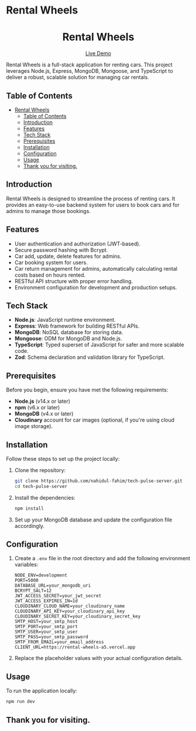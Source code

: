 # Rental Wheels

<div align="center">
  <h1>Rental Wheels</h1>
  <p><a href="https://rental-wheels-a5.vercel.app/" target="_blank">Live Demo</a></p>
</div>

Rental Wheels is a full-stack application for renting cars. This project leverages Node.js, Express, MongoDB, Mongoose, and TypeScript to deliver a robust, scalable solution for managing car rentals.

## Table of Contents

- [Rental Wheels](#rental-wheels)
  - [Table of Contents](#table-of-contents)
  - [Introduction](#introduction)
  - [Features](#features)
  - [Tech Stack](#tech-stack)
  - [Prerequisites](#prerequisites)
  - [Installation](#installation)
  - [Configuration](#configuration)
  - [Usage](#usage)
  - [Thank you for visiting.](#thank-you-for-visiting)

## Introduction

Rental Wheels is designed to streamline the process of renting cars. It provides an easy-to-use backend system for users to book cars and for admins to manage those bookings.

## Features

- User authentication and authorization (JWT-based).
- Secure password hashing with Bcrypt.
- Car add, update, delete features for admins.
- Car booking system for users.
- Car return management for admins, automatically calculating rental costs based on hours rented.
- RESTful API structure with proper error handling.
- Environment configuration for development and production setups.

## Tech Stack

- **Node.js**: JavaScript runtime environment.
- **Express**: Web framework for building RESTful APIs.
- **MongoDB**: NoSQL database for storing data.
- **Mongoose**: ODM for MongoDB and Node.js.
- **TypeScript**: Typed superset of JavaScript for safer and more scalable code.
- **Zod**: Schema declaration and validation library for TypeScript.

## Prerequisites

Before you begin, ensure you have met the following requirements:

- **Node.js** (v14.x or later)
- **npm** (v6.x or later)
- **MongoDB** (v4.x or later)
- **Cloudinary** account for car images (optional, if you're using cloud image storage).

## Installation

Follow these steps to set up the project locally:

1. Clone the repository:

    ```bash
    git clone https://github.com/nahidul-fahim/tech-pulse-server.git
    cd tech-pulse-server
    ```

2. Install the dependencies:

    ```bash
    npm install
    ```

3. Set up your MongoDB database and update the configuration file accordingly.

## Configuration

1. Create a `.env` file in the root directory and add the following environment variables:

    ```env
    NODE_ENV=development
    PORT=5000
    DATABASE_URL=your_mongodb_uri
    BCRYPT_SALT=12
    JWT_ACCESS_SECRET=your_jwt_secret
    JWT_ACCESS_EXPIRES_IN=1d
    CLOUDINARY_CLOUD_NAME=your_cloudinary_name
    CLOUDINARY_API_KEY=your_cloudinary_api_key
    CLOUDINARY_SECRET_KEY=your_cloudinary_secret_key
    SMTP_HOST=your_smtp_host
    SMTP_PORT=your_smtp_port
    SMTP_USER=your_smtp_user
    SMTP_PASS=your_smtp_password
    SMTP_FROM_EMAIL=your_email_address
    CLIENT_URL=https://rental-wheels-a5.vercel.app
    ```

2. Replace the placeholder values with your actual configuration details.

## Usage

To run the application locally:

```bash
npm run dev
```

## Thank you for visiting.